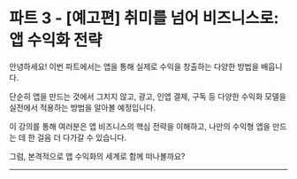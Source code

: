 # 파트 3 - [예고편] 취미를 넘어 비즈니스로: 앱 수익화 전략

<!-- 이 문서는 파트 3의 첫 강의(예고편) 스크립트입니다. -->

안녕하세요! 이번 파트에서는 앱을 통해 실제로 수익을 창출하는 다양한 방법을 배웁니다.

단순히 앱을 만드는 것에서 그치지 않고, 광고, 인앱 결제, 구독 등 다양한 수익화 모델을 실전에서 적용하는 방법을 알아볼 예정입니다.

이 강의를 통해 여러분은 앱 비즈니스의 핵심 전략을 이해하고, 나만의 수익형 앱을 만드는 데 한 걸음 더 다가갈 수 있습니다.

그럼, 본격적으로 앱 수익화의 세계로 함께 떠나볼까요?

---
<!-- 강의 스크립트 끝 --> 